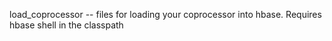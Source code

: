 
load_coprocessor -- files for loading your coprocessor into hbase. Requires hbase shell in the classpath
